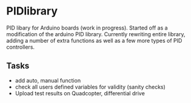 # PIDlibrary
PID libary for Arduino boards (work in progress). Started off as a modification of the arduino PID library. Currently rewriting entire library, adding a number of extra functions as well as a few more types of PID controllers.

## Tasks ##

* add auto, manual function
* check all users defined variables for validity (sanity checks)
* Upload test results on Quadcopter, differential drive
